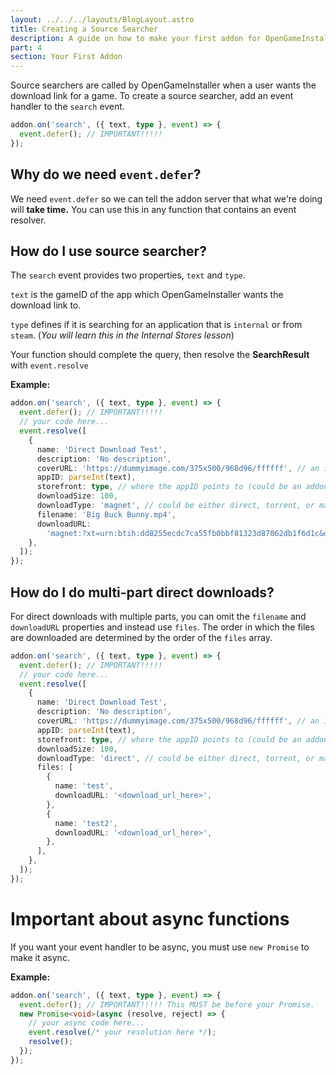 ```yaml
---
layout: ../../../layouts/BlogLayout.astro
title: Creating a Source Searcher
description: A guide on how to make your first addon for OpenGameInstaller.
part: 4
section: Your First Addon
---
```


Source searchers are called by OpenGameInstaller when a user wants the download link for a game. To create a source searcher, add an event handler to the `search` event.

```typescript
addon.on('search', ({ text, type }, event) => {
  event.defer(); // IMPORTANT!!!!!
});
```

## Why do we need `event.defer`?

We need `event.defer` so we can tell the addon server that what we're doing will **take time.** You can use this in any function that contains an event resolver.

## How do I use source searcher?

The `search` event provides two properties, `text` and `type`.

`text` is the gameID of the app which OpenGameInstaller wants the download link to.

`type` defines if it is searching for an application that is `internal` or from `steam`. (_You will learn this in the Internal Stores lesson_)

Your function should complete the query, then resolve the **SearchResult** with `event.resolve`

**Example:**

```typescript
addon.on('search', ({ text, type }, event) => {
  event.defer(); // IMPORTANT!!!!!
  // your code here...
  event.resolve([
    {
      name: 'Direct Download Test',
      description: 'No description',
      coverURL: 'https://dummyimage.com/375x500/968d96/ffffff', // an image to show in the downloads section
      appID: parseInt(text),
      storefront: type, // where the appID points to (could be an addon name or steam)
      downloadSize: 100,
      downloadType: 'magnet', // could be either direct, torrent, or magnet.
      filename: 'Big Buck Bunny.mp4',
      downloadURL:
        'magnet:?xt=urn:btih:dd8255ecdc7ca55fb0bbf81323d87062db1f6d1c&dn=Big+Buck+Bunny&tr=udp%3A%2F%2Fexplodie.org%3A6969&tr=udp%3A%2F%2Ftracker.coppersurfer.tk%3A6969&tr=udp%3A%2F%2Ftracker.empire-js.us%3A1337&tr=udp%3A%2F%2Ftracker.leechers-paradise.org%3A6969&tr=udp%3A%2F%2Ftracker.opentrackr.org%3A1337&tr=wss%3A%2F%2Ftracker.btorrent.xyz&tr=wss%3A%2F%2Ftracker.fastcast.nz&tr=wss%3A%2F%2Ftracker.openwebtorrent.com&ws=https%3A%2F%2Fwebtorrent.io%2Ftorrents%2F&xs=https%3A%2F%2Fwebtorrent.io%2Ftorrents%2Fbig-buck-bunny.torrent',
    },
  ]);
});
```

## How do I do multi-part direct downloads?

For direct downloads with multiple parts, you can omit the `filename` and `downloadURL` properties and instead use `files`. The order in which the files are downloaded are determined by the order of the `files` array.

```typescript
addon.on('search', ({ text, type }, event) => {
  event.defer(); // IMPORTANT!!!!!
  // your code here...
  event.resolve([
    {
      name: 'Direct Download Test',
      description: 'No description',
      coverURL: 'https://dummyimage.com/375x500/968d96/ffffff', // an image to show in the downloads section
      appID: parseInt(text),
      storefront: type, // where the appID points to (could be an addon name or steam)
      downloadSize: 100,
      downloadType: 'direct', // could be either direct, torrent, or magnet.
      files: [
        {
          name: 'test',
          downloadURL: '<download_url_here>',
        },
        {
          name: 'test2',
          downloadURL: '<download_url_here>',
        },
      ],
    },
  ]);
});
```

# Important about async functions

If you want your event handler to be async, you must use `new Promise` to make it async.

**Example:**

```typescript
addon.on('search', ({ text, type }, event) => {
  event.defer(); // IMPORTANT!!!!! This MUST be before your Promise.
  new Promise<void>(async (resolve, reject) => {
    // your async code here...
    event.resolve(/* your resolution here */);
    resolve();
  });
});
```
